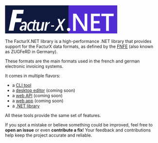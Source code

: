![FacturX.NET logo](Assets/Logo/logo.png)

The FacturX.NET library is a high-performance .NET library that provides support for the FacturX data formats, as defined by the [FNFE](https://fnfe-mpe.org/factur-x/) (also known as ZUGFeRD in Germany).

These formats are the main formats used in the french and german electronic invoicing systems.

It comes in multiple flavors:
- a [CLI tool](https://github.com/ismailbennani/FacturXDotNet/tree/master/FacturXDotNet.CLI)
- a [desktop editor](#) (coming soon)
- a [web API](#) (coming soon)
- a [web app](#) (coming soon)
- a [.NET library](https://github.com/ismailbennani/FacturXDotNet/tree/master/FacturXDotNet)

All these tools provide the same set of features.

If you spot a mistake or believe something could be improved, feel free to **open an issue** or even **contribute a fix**! Your feedback and contributions help keep the project accurate and reliable.